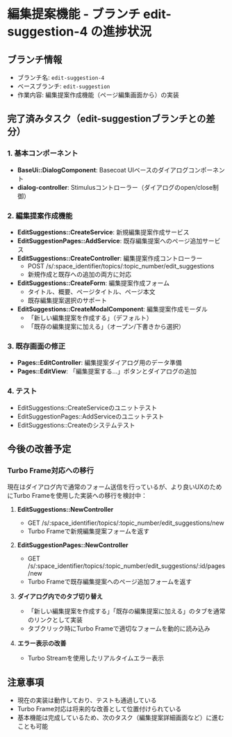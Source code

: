 # 編集提案機能 - ブランチ edit-suggestion-4 の進捗状況

## ブランチ情報
- ブランチ名: `edit-suggestion-4`
- ベースブランチ: `edit-suggestion`
- 作業内容: 編集提案作成機能（ページ編集画面から）の実装

## 完了済みタスク（edit-suggestionブランチとの差分）

### 1. 基本コンポーネント
- **BaseUi::DialogComponent**: Basecoat UIベースのダイアログコンポーネント
- **dialog-controller**: Stimulusコントローラー（ダイアログのopen/close制御）

### 2. 編集提案作成機能
- **EditSuggestions::CreateService**: 新規編集提案作成サービス
- **EditSuggestionPages::AddService**: 既存編集提案へのページ追加サービス
- **EditSuggestions::CreateController**: 編集提案作成コントローラー
  - POST /s/:space_identifier/topics/:topic_number/edit_suggestions
  - 新規作成と既存への追加の両方に対応
- **EditSuggestions::CreateForm**: 編集提案作成フォーム
  - タイトル、概要、ページタイトル、ページ本文
  - 既存編集提案選択のサポート
- **EditSuggestions::CreateModalComponent**: 編集提案作成モーダル
  - 「新しい編集提案を作成する」（デフォルト）
  - 「既存の編集提案に加える」（オープン/下書きから選択）

### 3. 既存画面の修正
- **Pages::EditController**: 編集提案ダイアログ用のデータ準備
- **Pages::EditView**: 「編集提案する...」ボタンとダイアログの追加

### 4. テスト
- EditSuggestions::CreateServiceのユニットテスト
- EditSuggestionPages::AddServiceのユニットテスト
- EditSuggestions::Createのシステムテスト

## 今後の改善予定

### Turbo Frame対応への移行
現在はダイアログ内で通常のフォーム送信を行っているが、より良いUXのためにTurbo Frameを使用した実装への移行を検討中：

1. **EditSuggestions::NewController**
   - GET /s/:space_identifier/topics/:topic_number/edit_suggestions/new
   - Turbo Frameで新規編集提案フォームを返す

2. **EditSuggestionPages::NewController**
   - GET /s/:space_identifier/topics/:topic_number/edit_suggestions/:id/pages/new
   - Turbo Frameで既存編集提案へのページ追加フォームを返す

3. **ダイアログ内でのタブ切り替え**
   - 「新しい編集提案を作成する」「既存の編集提案に加える」のタブを通常のリンクとして実装
   - タブクリック時にTurbo Frameで適切なフォームを動的に読み込み

4. **エラー表示の改善**
   - Turbo Streamを使用したリアルタイムエラー表示

## 注意事項
- 現在の実装は動作しており、テストも通過している
- Turbo Frame対応は将来的な改善として位置付けられている
- 基本機能は完成しているため、次のタスク（編集提案詳細画面など）に進むことも可能